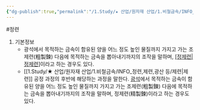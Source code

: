 ```yaml
---
{"dg-publish":true,"permalink":"/1.Study/★ 산업/원자재 산업/1.비철금속/INFO_정련,제련,광산 등/정련/","created":"2023-05-27T07:57:28.435+09:00","updated":"2025-06-26T13:19:49.795+09:00"}
---
```


#정련 

1. 기본정보
	- 광석에서 목적하는 금속이 함유된 양을 어느 정도 높인 물질까지 가지고 가는 조제련(粗製鍊) 다음에 목적하는 금속을 뽑아내기까지의 조작을 말하며, [[정제련\|정제련]](精製鍊)이라고 하는 경우도 있다.
	- [[1.Study/★ 산업/원자재 산업/1.비철금속/INFO_정련,제련,광산 등/제련\|제련]] 공정 과정의 후반에 해당하는 과정을 말한다. [광석](https://terms.naver.com/entry.nhn?docId=1064953&ref=y)에서 목적하는 금속이 함유된 양을 어느 정도 높인 물질까지 가지고 가는 조제련(粗製鍊) 다음에 목적하는 금속을 뽑아내기까지의 조작을 말하며, 정제련(精製鍊)이라고 하는 경우도 있다.


